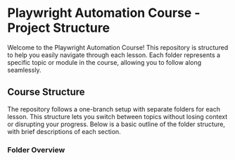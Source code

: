 # Playwright Automation Course - Project Structure

Welcome to the Playwright Automation Course! This repository is structured to help you easily navigate through each lesson. Each folder represents a specific topic or module in the course, allowing you to follow along seamlessly.

## Course Structure

The repository follows a one-branch setup with separate folders for each lesson. This structure lets you switch between topics without losing context or disrupting your progress. Below is a basic outline of the folder structure, with brief descriptions of each section.

### Folder Overview

